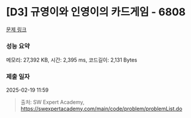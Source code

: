 # [D3] 규영이와 인영이의 카드게임 - 6808 

[문제 링크](https://swexpertacademy.com/main/code/problem/problemDetail.do?contestProbId=AWgv9va6HnkDFAW0) 

### 성능 요약

메모리: 27,392 KB, 시간: 2,395 ms, 코드길이: 2,131 Bytes

### 제출 일자

2025-02-19 11:59



> 출처: SW Expert Academy, https://swexpertacademy.com/main/code/problem/problemList.do